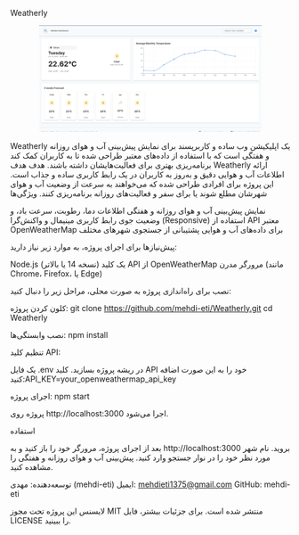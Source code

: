 Weatherly

<div align="center">
  <img src="./assets/Screenshot 2025-10-14 090710.png" alt="Analytics Dashboard" width="400" />
</div>

Weatherly یک اپلیکیشن وب ساده و کاربرپسند برای نمایش پیش‌بینی آب و هوای روزانه و هفتگی است که با استفاده از داده‌های معتبر طراحی شده تا به کاربران کمک کند برنامه‌ریزی بهتری برای فعالیت‌هایشان داشته باشند.
هدف
هدف Weatherly ارائه اطلاعات آب و هوایی دقیق و به‌روز به کاربران در یک رابط کاربری ساده و جذاب است. این پروژه برای افرادی طراحی شده که می‌خواهند به سرعت از وضعیت آب و هوای شهرشان مطلع شوند یا برای سفر و فعالیت‌های روزانه برنامه‌ریزی کنند.
ویژگی‌ها

نمایش پیش‌بینی آب و هوای روزانه و هفتگی
اطلاعات دما، رطوبت، سرعت باد، و وضعیت جوی
رابط کاربری مینیمال و واکنش‌گرا (Responsive)
استفاده از API معتبر OpenWeatherMap برای داده‌های آب و هوایی
پشتیبانی از جستجوی شهرهای مختلف

پیش‌نیازها
برای اجرای پروژه، به موارد زیر نیاز دارید:

Node.js (نسخه 14 یا بالاتر)
یک کلید API از OpenWeatherMap
مرورگر مدرن (مانند Chrome، Firefox، یا Edge)

نصب
برای راه‌اندازی پروژه به صورت محلی، مراحل زیر را دنبال کنید:

کلون کردن پروژه:
git clone https://github.com/mehdi-eti/Weatherly.git
cd Weatherly


نصب وابستگی‌ها:
npm install


تنظیم کلید API:

یک فایل .env در ریشه پروژه بسازید.
کلید API خود را به این صورت اضافه کنید:API_KEY=your_openweathermap_api_key




اجرای پروژه:
npm start

پروژه روی http://localhost:3000 اجرا می‌شود.


استفاده

بعد از اجرای پروژه، مرورگر خود را باز کنید و به http://localhost:3000 بروید.
نام شهر مورد نظر خود را در نوار جستجو وارد کنید.
پیش‌بینی آب و هوای روزانه و هفتگی را مشاهده کنید.

توسعه‌دهنده: مهدی (mehdi-eti)
ایمیل: mehdieti1375@gmail.com
GitHub: mehdi-eti

لایسنس
این پروژه تحت مجوز MIT منتشر شده است. برای جزئیات بیشتر، فایل LICENSE را ببینید.
